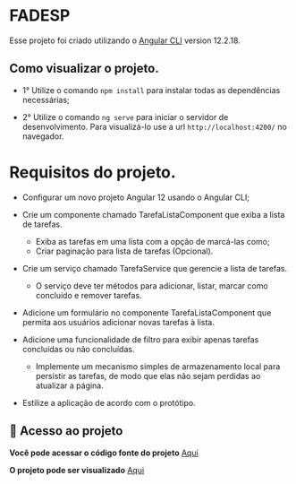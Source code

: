 # FADESP

Esse projeto foi criado utilizando o [Angular CLI](https://github.com/angular/angular-cli) version 12.2.18.

## Como visualizar o projeto.

 - 1° Utilize o comando `npm install` para instalar todas as dependências necessárias;

 - 2° Utilize o comando `ng serve` para iniciar o servidor de desenvolvimento. Para visualizá-lo use a url `http://localhost:4200/` no navegador.

# Requisitos do projeto.

- Configurar um novo projeto Angular 12 usando o Angular CLI;

- Crie um componente chamado TarefaListaComponent que exiba a lista de tarefas.
  * Exiba as tarefas em uma lista com a opção de marcá-las como;
  * Criar paginação para lista de tarefas (Opcional).
    
- Crie um serviço chamado TarefaService que gerencie a lista de tarefas.
  * O serviço deve ter métodos para adicionar, listar, marcar como concluído e remover tarefas.
    
- Adicione um formulário no componente TarefaListaComponent que permita aos usuários adicionar novas tarefas à lista.
  
- Adicione uma funcionalidade de filtro para exibir apenas tarefas concluídas ou não concluídas.
  * Implemente um mecanismo simples de armazenamento local para persistir as tarefas, de modo que elas não sejam perdidas ao atualizar a página.
  
- Estilize a aplicação de acordo com o protótipo.

## 📁 Acesso ao projeto
__Você pode acessar o código fonte do projeto__ [Aqui](https://github.com/rhpessoa/FADESP) 

__O projeto pode ser visualizado__ [Aqui](https://fadesp.vercel.app/)

